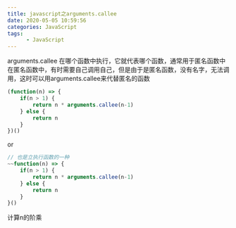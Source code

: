 ```yaml
---
title: javascript之arguments.callee
date: 2020-05-05 10:59:56
categories: JavaScript
tags:
      - JavaScript
---
```


arguments.callee 在哪个函数中执行，它就代表哪个函数，通常用于匿名函数中
在匿名函数中，有时需要自己调用自己，但是由于是匿名函数，没有名字，无法调用，这时可以用arguments.callee来代替匿名的函数

~~~js
(function(n) => {
    if(n > 1) {
        return n * arguments.callee(n-1)
    } else {
        return n
    }
})()
~~~
<!---more--->
or
~~~js
// 也是立执行函数的一种
~~function(n) => {
    if(n > 1) {
        return n * arguments.callee(n-1)
    } else {
        return n
    }
}()

~~~

计算n的阶乘